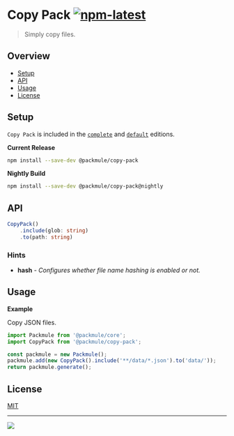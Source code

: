 # Copy Pack [![npm-latest]][npm]

> Simply copy files.

## Overview

-   [Setup](#setup)
-   [API](#api)
-   [Usage](#usage)
-   [License](#license)

## Setup

`Copy Pack` is included in the [`complete`][edition-complete] and [`default`][edition-default] editions.

**Current Release**

```bash
npm install --save-dev @packmule/copy-pack
```

**Nightly Build**

```bash
npm install --save-dev @packmule/copy-pack@nightly
```

## API

```typescript
CopyPack()
    .include(glob: string)
    .to(path: string)
```

### Hints

-   **hash** - _Configures whether file name hashing is enabled or not._

## Usage

**Example**

Copy JSON files.

```typescript
import Packmule from '@packmule/core';
import CopyPack from '@packmule/copy-pack';

const packmule = new Packmule();
packmule.add(new CopyPack().include('**/data/*.json').to('data/'));
return packmule.generate();
```

## License

[MIT](https://choosealicense.com/licenses/mit/)

---

[<img src="https://avatars.githubusercontent.com/u/4364197?s=64">](https://www.pixelart.at/)

[packmule-hints]: https://www.npmjs.com/package/@packmule/core#hints
[packmule-api]: https://www.npmjs.com/package/@packmule/core#api
[npm]: https://www.npmjs.com/package/@packmule/copy-pack
[npm-latest]: https://img.shields.io/npm/v/@packmule/copy-pack/latest?color=%230AC2FF&label=release&style=for-the-badge
[edition-default]: https://www.npmjs.com/package/@packmule/default
[edition-complete]: https://www.npmjs.com/package/@packmule/complete
